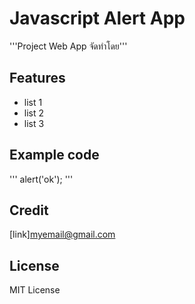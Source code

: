 # Javascript Alert App
'''Project Web App จัดทำโดย'''
## Features
 - list 1
 - list 2
 - list 3
## Example code
'''<javascript>
 alert('ok');
</javascript>'''
## Credit
[link]myemail@gmail.com
## License
MIT License
